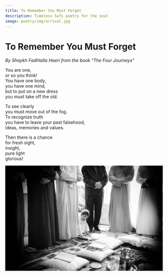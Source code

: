 ```yaml
---
title: To Remember You Must Forget
description: Timeless Sufi poetry for the soul
image: poetry/img/arrival.jpg
---
```


# To Remember You Must Forget

_By Shaykh Fadhlalla Haeri from the book “The Four Journeys”_

You are one,  
or so you think!  
You have one body,  
you have one mind,  
but to put on a new dress  
you must take off the old.  
  
To see clearly  
you must move out of the fog.  
To recognize truth  
you have to leave your past falsehood,  
ideas, memories and values.  
  
Then there is a chance  
for fresh sight,  
insight,  
pure light  
glorious!  
  
![Remember](./img/arrival.jpg)